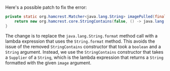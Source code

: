 Here's a possible patch to fix the error:
```java
private static org.hamcrest.Matcher<java.lang.String> imagePulled(final java.lang.String image) {
    return new org.hamcrest.core.StringContains(false, () -> java.lang.String.format("Status: Downloaded newer image for %s", image));
}
```
The change is to replace the `java.lang.String.format` method call with a lambda expression that uses the `String.format` method. This avoids the issue of the removed `StringContains` constructor that took a `boolean` and a `String` argument. Instead, we use the `StringContains` constructor that takes a `Supplier` of a `String`, which is the lambda expression that returns a `String` formatted with the given `image` argument.